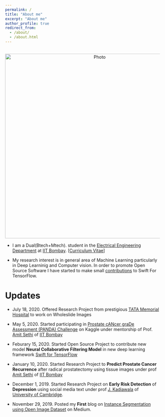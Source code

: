 ```yaml
---
permalink: /
title: "About me"
excerpt: "About me"
author_profile: true
redirect_from:
  - /about/
  - /about.html
---
```


<p align="center">
  <img src="https://sumansudhir.github.io/files/profile.jpg?raw=true" alt="Photo" style="width: 600px;"/>
</p>
<!-- style="width: 550px;" -->

* I am a Dual(Btech+Mtech). student in the [Electrical Engineering Department](https://www.ee.iitb.ac.in/web) at [IIT Bombay](http://www.iitb.ac.in/). [[Curriculum Vitae](https://sumansudhir.github.io/files/sumansudhir_cv.pdf)]

* My research interest is in general area of Machine Learning particularly in Deep Learninig and Computer vision. In order to promote Open Source Software I have started to make small [contributions](https://github.com/SumanSudhir) to Swift For TensorFlow.

# Updates

* July 18, 2020. Offered Research Project from prestigious [TATA Memorial Hospital](https://tmc.gov.in/tmh/index.php/en/) to work on Wholeslide Images

* May 5, 2020. Started participating in [Prostate cANcer graDe Assessment (PANDA) Challenge](https://www.kaggle.com/c/prostate-cancer-grade-assessment) on Kaggle under mentorship of Prof. [Amit Sethi](https://www.ee.iitb.ac.in/~asethi/) of [IIT Bombay](http://www.iitb.ac.in/)

* Feburary 15, 2020. Started Open Source Project to contribute new model **Neural Collaborative Filtering Model** in new deep learning framework [Swift for TensorFlow ](https://www.tensorflow.org/swift)

* January 10, 2020. Started Research Project to **Predict Prostate Cancer Recurrence** after radical prostatectomy using tissue images under prof [Amit Sethi](https://www.ee.iitb.ac.in/~asethi/) of [IIT Bombay](http://www.iitb.ac.in/)

* December 1, 2019. Started Research Project on **Early Risk Detection** of **Depression** using social media text under
prof [J. Kadiawala](https://www.linkedin.com/in/juned-kadiwala-3845b036/?originalSubdomain=uk) of [University of Cambridge](https://www.cam.ac.uk/).

* November 29, 2019. Posted my **First** blog on [Instance Segmentation using Open Image Dataset](https://medium.com/@sudhiriitb27/instance-segmentation-8bc214d56a09?source=friends_link&sk=9034a8170c812164e04ddf5414bc2f30) on Medium.
